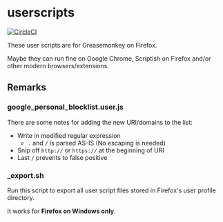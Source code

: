 userscripts
====================
[![CircleCI](https://circleci.com/gh/curipha/userscripts.svg?style=svg)](https://circleci.com/gh/curipha/userscripts)

These user scripts are for Greasemonkey on Firefox.

Maybe they can run fine on Google Chrome, Scriptish on Firefox and/or other modern browsers/extensions.


Remarks
--------------------
### google_personal_blocklist.user.js
There are some notes for adding the new URI/domains to the list:

- Write in modified regular expression
  - `.` and `/` is parsed AS-IS (No escaping is needed)
- Snip off `http://` or `https://` at the beginning of URI
- Last `/` prevents to false positive

### _export.sh
Run this script to export all user script files stored in Firefox's user profile directory.

It works for **Firefox on Windows only**.

